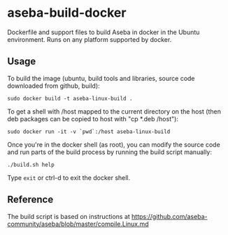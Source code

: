 # aseba-build-docker

Dockerfile and support files to build Aseba in docker in the Ubuntu environment. Runs on any platform supported by docker.

## Usage

To build the image (ubuntu, build tools and libraries, source code downloaded from github, build):

	sudo docker build -t aseba-linux-build .

To get a shell with /host mapped to the current directory on the host (then deb packages can be copied to host with "cp *.deb /host"):

	sudo docker run -it -v `pwd`:/host aseba-linux-build

Once you're in the docker shell (as root), you can modify the source code and run parts of the build process by running the build script manually:

	./build.sh help

Type `exit` or ctrl-d to exit the docker shell.

## Reference

The build script is based on instructions at https://github.com/aseba-community/aseba/blob/master/compile.Linux.md
